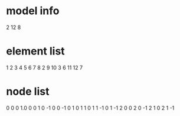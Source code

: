# model info

2 12 8

# element list
1    2    3    4    5    6    7    8
2    9   10    3    6   11   12    7
# node list
0 0 0
1.0 0 0
1 0 -1
0 0 -1
0 1 0
1 1 0
1 1 -1
0 1 -1
2 0 0
2 0 -1
2 1 0
2 1 -1